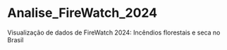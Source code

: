 # Analise_FireWatch_2024
Visualização de dados de  FireWatch 2024: Incêndios florestais e seca no Brasil
